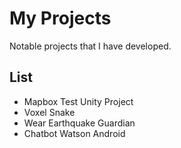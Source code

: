 # My Projects
Notable projects that I have developed.

## List
* Mapbox Test Unity Project
* Voxel Snake
* Wear Earthquake Guardian
* Chatbot Watson Android
